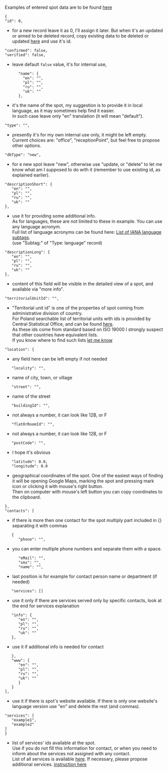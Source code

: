 Examples of entered spot data are to be found [here](https://github.com/AdamGiergun/IfR-data/blob/main/data/spots.json) 
```
{
"id": 0,
```
 - for a new record leave it as 0, I'll assign it later. But when it's an updated or aimed to be deleted record, copy existing data to be deleted or updated [here](https://github.com/AdamGiergun/IfR-data/blob/main/data/spots.json) and use it's id.
```
"confirmed": false,
"verified": false,
```
 - leave default `false` value, it's for internal use,
```
      "name": {
        "en": "",
        "pl": "",
        "ru": "",
        "uk": ""
      },
```
 - it's the name of the spot, my suggestion is to provide it in local language, as it may sometimes help find it easier.<br>
   In such case leave only "en" translation (it will mean "default").
```
"type": "",
```
 - presently it's for my own internal use only, it might be left empty. Current choices are: "office", "receptionPoint", but feel free to propose other options.
```
"dbType": "new",
```
 - for e new spot leave "new", otherwise use "update, or "delete" to let me know what am I supposed to do with it (remember to use existing id, as explained earlier).
```
"descriptionShort": {
   "en": "",
   "pl": "",
   "ru": "",
   "uk": ""
},
```
 - use it for providing some additional info.<br>
   As for languages, these are not limited to these in example. You can use any language acronym.<br>
   Full list of language acronyms can be found here: [List of IANA language subtags](https://www.iana.org/assignments/language-subtag-registry/language-subtag-registry).<br>
   (use "Subtag:" of "Type: language" record)
```
"descriptionLong": {
   "en": "",
   "pl": "",
   "ru": "",
   "uk": ""
},
```
 - content of this field will be visible in the detailed view of a spot, and available via "more info".
```
"territorialUnitId": "",
```
 - "Territorial unit id" is one of the properties of spot coming from administrative division of country.<br>
   For Poland searchable list of territorial units with ids is provided by Central Statistical Office, and can be found [here](https://eteryt.stat.gov.pl/eTeryt/rejestr_teryt/udostepnianie_danych/baza_teryt/uzytkownicy_indywidualni/wyszukiwanie/wyszukiwanie.aspx?contrast=default).<br>
   As these ids come from standard based on ISO 19000 I strongly suspect that other countries have equivalent lists.<br>
   If you know where to find such lists [let me know](https://github.com/AdamGiergun/IfR-data/issues/2)
```
"location": {
```
 - any field here can be left empty if not needed
```
   "locality": "",
```
 - name of city, town, or village
```
   "street": "",
```
 - name of the street
```
   "buildingId": "",
```
 - not always a number, it can look like 12B, or F
```
   "flatOrRoomId": "",
```
 - not always a number, it can look like 12B, or F
```
   "postCode": "",
```
 - I hope it's obvious
```
   "latitude": 0.0,
   "longitude": 0.0
```
 - geographical coordinates of the spot. One of the easiest ways of finding it will be opening Google Maps, marking the spot and pressing mark icon or clicking it with mouse's right button.<br> 
   Then on computer with mouse's left button you can copy coordinates to the clipboard.
```
},
"contacts": [
```
 - if there is more then one contact for the spot multiply part included in {} separating it with commas 
```
   {
      "phone": "",
```
 - you can enter multiple phone numbers and separate them with a space.
```
      "eMail": "",
      "sms": "",
      "name": "",
```
 - last position is for example for contact person name or department (if needed)
```
   "services": []
```
- use it only if there are services served only by specific contacts, look at the end for services explanation
```
   "info": {
      "en": "",
      "pl": "",
      "ru": "",
      "uk": ""
   },
```
- use it if additional info is needed for contact
```
   },
   "www": {
      "en": "",
      "pl": "",
      "ru": "",
      "uk": ""
      }
   }
],
```
- use it if there is spot's website available. If there is only one website's language version use "en" and delete the rest (and commas).
```
"services": [
   "example1",
   "example2"   
]
}
```
 - list of services' ids available at the spot.<br>
   Use if you do not fill this information for contact, or when you need to inform about the services not assigned with any contact.<br>
   List of all services is available [here](https://github.com/AdamGiergun/IfR-data/blob/main/data/services.json).
   If necessary, please propose additional services. [instruction here](https://github.com/AdamGiergun/IfR-data/blob/main/instructions/README_SERVICES_en.md)